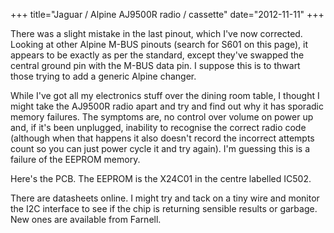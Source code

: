+++
title="Jaguar / Alpine AJ9500R radio / cassette"
date="2012-11-11"
+++

There was a slight mistake in the last pinout, which I've now corrected. Looking at other Alpine M-BUS pinouts (search for S601 on this page), it appears to be exactly as per the standard, except they've swapped the central ground pin with the M-BUS data pin. I suppose this is to thwart those trying to add a generic Alpine changer.

While I've got all my electronics stuff over the dining room table, I thought I might take the AJ9500R radio apart and try and find out why it has sporadic memory failures. The symptoms are, no control over volume on power up and, if it's been unplugged, inability to recognise the correct radio code (although when that happens it also doesn't record the incorrect attempts count so you can just power cycle it and try again). I'm guessing this is a failure of the EEPROM memory.

Here's the PCB. The EEPROM is the X24C01 in the centre labelled IC502.

There are datasheets online. I might try and tack on a tiny wire and monitor the I2C interface to see if the chip is returning sensible results or garbage. New ones are available from Farnell.
